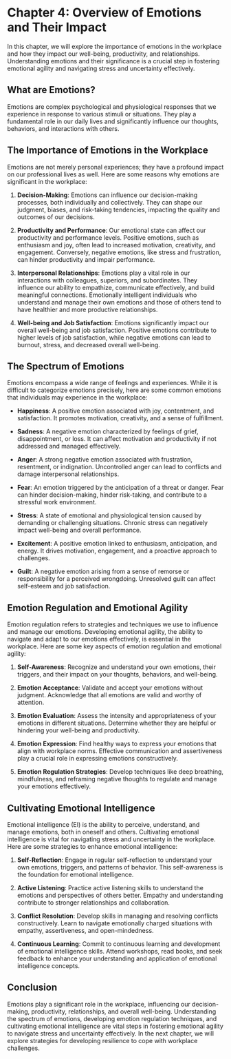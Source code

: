 Chapter 4: Overview of Emotions and Their Impact
================================================

In this chapter, we will explore the importance of emotions in the workplace and how they impact our well-being, productivity, and relationships. Understanding emotions and their significance is a crucial step in fostering emotional agility and navigating stress and uncertainty effectively.

What are Emotions?
------------------

Emotions are complex psychological and physiological responses that we experience in response to various stimuli or situations. They play a fundamental role in our daily lives and significantly influence our thoughts, behaviors, and interactions with others.

The Importance of Emotions in the Workplace
-------------------------------------------

Emotions are not merely personal experiences; they have a profound impact on our professional lives as well. Here are some reasons why emotions are significant in the workplace:

1. **Decision-Making**: Emotions can influence our decision-making processes, both individually and collectively. They can shape our judgment, biases, and risk-taking tendencies, impacting the quality and outcomes of our decisions.

2. **Productivity and Performance**: Our emotional state can affect our productivity and performance levels. Positive emotions, such as enthusiasm and joy, often lead to increased motivation, creativity, and engagement. Conversely, negative emotions, like stress and frustration, can hinder productivity and impair performance.

3. **Interpersonal Relationships**: Emotions play a vital role in our interactions with colleagues, superiors, and subordinates. They influence our ability to empathize, communicate effectively, and build meaningful connections. Emotionally intelligent individuals who understand and manage their own emotions and those of others tend to have healthier and more productive relationships.

4. **Well-being and Job Satisfaction**: Emotions significantly impact our overall well-being and job satisfaction. Positive emotions contribute to higher levels of job satisfaction, while negative emotions can lead to burnout, stress, and decreased overall well-being.

The Spectrum of Emotions
------------------------

Emotions encompass a wide range of feelings and experiences. While it is difficult to categorize emotions precisely, here are some common emotions that individuals may experience in the workplace:

* **Happiness**: A positive emotion associated with joy, contentment, and satisfaction. It promotes motivation, creativity, and a sense of fulfillment.

* **Sadness**: A negative emotion characterized by feelings of grief, disappointment, or loss. It can affect motivation and productivity if not addressed and managed effectively.

* **Anger**: A strong negative emotion associated with frustration, resentment, or indignation. Uncontrolled anger can lead to conflicts and damage interpersonal relationships.

* **Fear**: An emotion triggered by the anticipation of a threat or danger. Fear can hinder decision-making, hinder risk-taking, and contribute to a stressful work environment.

* **Stress**: A state of emotional and physiological tension caused by demanding or challenging situations. Chronic stress can negatively impact well-being and overall performance.

* **Excitement**: A positive emotion linked to enthusiasm, anticipation, and energy. It drives motivation, engagement, and a proactive approach to challenges.

* **Guilt**: A negative emotion arising from a sense of remorse or responsibility for a perceived wrongdoing. Unresolved guilt can affect self-esteem and job satisfaction.

Emotion Regulation and Emotional Agility
----------------------------------------

Emotion regulation refers to strategies and techniques we use to influence and manage our emotions. Developing emotional agility, the ability to navigate and adapt to our emotions effectively, is essential in the workplace. Here are some key aspects of emotion regulation and emotional agility:

1. **Self-Awareness**: Recognize and understand your own emotions, their triggers, and their impact on your thoughts, behaviors, and well-being.

2. **Emotion Acceptance**: Validate and accept your emotions without judgment. Acknowledge that all emotions are valid and worthy of attention.

3. **Emotion Evaluation**: Assess the intensity and appropriateness of your emotions in different situations. Determine whether they are helpful or hindering your well-being and productivity.

4. **Emotion Expression**: Find healthy ways to express your emotions that align with workplace norms. Effective communication and assertiveness play a crucial role in expressing emotions constructively.

5. **Emotion Regulation Strategies**: Develop techniques like deep breathing, mindfulness, and reframing negative thoughts to regulate and manage your emotions effectively.

Cultivating Emotional Intelligence
----------------------------------

Emotional intelligence (EI) is the ability to perceive, understand, and manage emotions, both in oneself and others. Cultivating emotional intelligence is vital for navigating stress and uncertainty in the workplace. Here are some strategies to enhance emotional intelligence:

1. **Self-Reflection**: Engage in regular self-reflection to understand your own emotions, triggers, and patterns of behavior. This self-awareness is the foundation for emotional intelligence.

2. **Active Listening**: Practice active listening skills to understand the emotions and perspectives of others better. Empathy and understanding contribute to stronger relationships and collaboration.

3. **Conflict Resolution**: Develop skills in managing and resolving conflicts constructively. Learn to navigate emotionally charged situations with empathy, assertiveness, and open-mindedness.

4. **Continuous Learning**: Commit to continuous learning and development of emotional intelligence skills. Attend workshops, read books, and seek feedback to enhance your understanding and application of emotional intelligence concepts.

Conclusion
----------

Emotions play a significant role in the workplace, influencing our decision-making, productivity, relationships, and overall well-being. Understanding the spectrum of emotions, developing emotion regulation techniques, and cultivating emotional intelligence are vital steps in fostering emotional agility to navigate stress and uncertainty effectively. In the next chapter, we will explore strategies for developing resilience to cope with workplace challenges.
